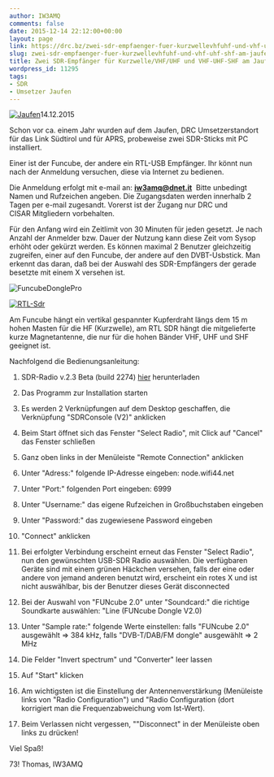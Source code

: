 ```yaml
---
author: IW3AMQ
comments: false
date: 2015-12-14 22:12:00+00:00
layout: page
link: https://drc.bz/zwei-sdr-empfaenger-fuer-kurzwellevhfuhf-und-vhf-uhf-shf-am-jaufen-installiert/
slug: zwei-sdr-empfaenger-fuer-kurzwellevhfuhf-und-vhf-uhf-shf-am-jaufen-installiert
title: Zwei SDR-Empfänger für Kurzwelle/VHF/UHF und VHF-UHF-SHF am Jaufen installiert
wordpress_id: 11295
tags:
- SDR
- Umsetzer Jaufen
---
```


[![Jaufen](https://drc.bz/wp-content/uploads/2015/12/Jaufen-576x1024.jpg)](https://drc.bz/wp-content/uploads/2015/12/Jaufen.jpg)14.12.2015

Schon vor ca. einem Jahr wurden auf dem Jaufen, DRC Umsetzerstandort für das Link Südtirol und für APRS, probeweise zwei SDR-Sticks mit PC installiert.

Einer ist der Funcube, der andere ein RTL-USB Empfänger. Ihr könnt nun nach der Anmeldung versuchen, diese via Internet zu bedienen.

Die Anmeldung erfolgt mit e-mail an: **iw3amq@dnet.it**  Bitte unbedingt Namen und Rufzeichen angeben. Die Zugangsdaten werden innerhalb 2 Tagen per e-mail zugesandt. Vorerst ist der Zugang nur DRC und CISAR Mitgliedern vorbehalten.

Für den Anfang wird ein Zeitlimit von 30 Minuten für jeden gesetzt. Je nach Anzahl der Anmelder bzw. Dauer der Nutzung kann diese Zeit vom Sysop erhöht oder gekürzt werden. Es können maximal 2 Benutzer gleichzeitig zugreifen, einer auf den Funcube, der andere auf den DVBT-Usbstick. Man erkennt das daran, daß bei der Auswahl des SDR-Empfängers der gerade besetzte mit einem X versehen ist.

![FuncubeDonglePro](https://drc.bz/wp-content/uploads/2015/12/FuncubeDonglePro.jpg)

[![RTL-Sdr](https://drc.bz/wp-content/uploads/2015/12/RTL-Sdr.jpg)](https://drc.bz/wp-content/uploads/2015/12/RTL-Sdr.jpg)

Am Funcube hängt ein vertikal gespannter Kupferdraht längs dem 15 m hohen Masten für die HF (Kurzwelle), am RTL SDR hängt die mitgelieferte kurze Magnetantenne, die nur für die hohen Bänder VHF, UHF und SHF geeignet ist.

Nachfolgend die Bedienungsanleitung:



	
  1. SDR-Radio v.2.3 Beta (build 2274) [hier](https://www.dropbox.com/s/3jkfox2gk4pzlfg/SDR-RADIO-Pro_v2.3b2274.exe?dl=0) herunterladen

	
  2. Das Programm zur Installation starten

	
  3. Es werden 2 Verknüpfungen auf dem Desktop geschaffen, die Verknüpfung "SDRConsole (V2)" anklicken

	
  4. Beim Start öffnet sich das Fenster "Select Radio", mit Click auf "Cancel" das Fenster schließen

	
  5. Ganz oben links in der Menüleiste "Remote Connection" anklicken

	
  6. Unter "Adress:" folgende IP-Adresse eingeben: node.wifi44.net

	
  7. Unter "Port:" folgenden Port eingeben: 6999

	
  8. Unter "Username:" das eigene Rufzeichen in Großbuchstaben eingeben

	
  9. Unter "Password:" das zugewiesene Password eingeben

	
  10. "Connect" anklicken

	
  11. Bei erfolgter Verbindung erscheint erneut das Fenster "Select Radio", nun den gewünschten USB-SDR Radio auswählen. Die verfügbaren Geräte sind mit einem grünen Häckchen versehen, falls der eine oder andere von jemand anderen benutzt wird, erscheint ein rotes X und ist nicht auswählbar, bis der Benutzer dieses Gerät disconnected

	
  12. Bei der Auswahl von "FUNcube 2.0" unter "Soundcard:" die richtige Soundkarte auswählen: "Line (FUNcube Dongle V2.0)

	
  13. Unter "Sample rate:" folgende Werte einstellen: falls "FUNcube 2.0" ausgewählt => 384 kHz, falls "DVB-T/DAB/FM dongle" ausgewählt => 2 MHz

	
  14. Die Felder "Invert spectrum" und "Converter" leer lassen

	
  15. Auf "Start" klicken

	
  16. Am wichtigsten ist die Einstellung der Antennenverstärkung (Menüleiste links von "Radio Configuration") und "Radio Configuration (dort korrigiert man die Frequenzabweichung vom Ist-Wert).

	
  17. Beim Verlassen nicht vergessen, ""Disconnect" in der Menüleiste oben links zu drücken!


Viel Spaß!

73! Thomas, IW3AMQ
